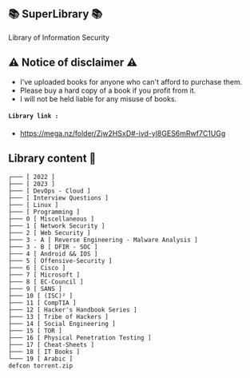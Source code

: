 ## 📚 SuperLibrary 📚
Library of Information Security

## ⚠️ Notice of disclaimer ⚠️
- I've uploaded books for anyone who can't afford to purchase them.
- Please buy a hard copy of a book if you profit from it.
- I will not be held liable for any misuse of books.


#### `Library link :`
- https://mega.nz/folder/Zjw2HSxD#-ivd-yl8GES6mRwf7C1UGg

## Library content 🧾
```
┌─── [ 2022 ]
├─── [ 2023 ]
├─── [ DevOps - Cloud ]
├─── [ Interview Questions ]
├─── [ Linux ]
├─── [ Programming ]
├─── 0 [ Miscellaneous ]
├─── 1 [ Network Security ]
├─── 2 [ Web Security ]
├─── 3 - A [ Reverse Engineering - Malware Analysis ]
├─── 3 - B [ DFIR - SOC ]
├─── 4 [ Android && IOS ]
├─── 5 [ Offensive-Security ]
├─── 6 [ Cisco ]
├─── 7 [ Microsoft ]
├─── 8 [ EC-Council ]
├─── 9 [ SANS ]
├─── 10 [ (ISC)² ]
├─── 11 [ CompTIA ]
├─── 12 [ Hacker's Handbook Series ]
├─── 13 [ Tribe of Hackers ]
├─── 14 [ Social Engineering ]
├─── 15 [ TOR ]
├─── 16 [ Physical Penetration Testing ]
├─── 17 [ Cheat-Sheets ]
├─── 18 [ IT Books ]
└─── 19 [ Arabic ]
defcon torrent.zip
```

